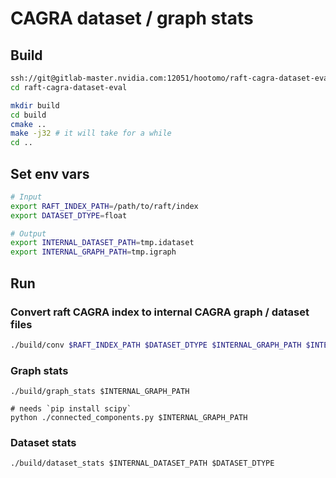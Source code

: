 # CAGRA dataset / graph stats

## Build
```bash
ssh://git@gitlab-master.nvidia.com:12051/hootomo/raft-cagra-dataset-eval.git --recursive
cd raft-cagra-dataset-eval

mkdir build
cd build
cmake ..
make -j32 # it will take for a while
cd ..
```

## Set env vars
```bash
# Input
export RAFT_INDEX_PATH=/path/to/raft/index
export DATASET_DTYPE=float

# Output
export INTERNAL_DATASET_PATH=tmp.idataset
export INTERNAL_GRAPH_PATH=tmp.igraph
```

## Run
### Convert raft CAGRA index to internal CAGRA graph / dataset files
```bash
./build/conv $RAFT_INDEX_PATH $DATASET_DTYPE $INTERNAL_GRAPH_PATH $INTERNAL_DATASET_PATH
```

### Graph stats
```
./build/graph_stats $INTERNAL_GRAPH_PATH

# needs `pip install scipy`
python ./connected_components.py $INTERNAL_GRAPH_PATH
```

### Dataset stats
```
./build/dataset_stats $INTERNAL_DATASET_PATH $DATASET_DTYPE
```
